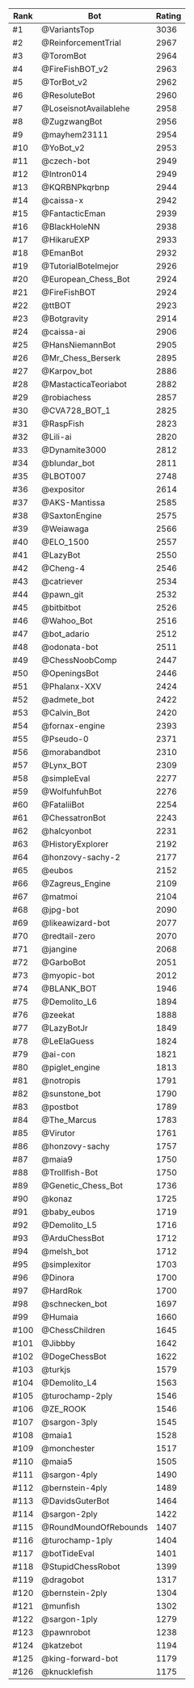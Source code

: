 Rank|Bot|Rating
---|---|---
#1|@VariantsTop|3036
#2|@ReinforcementTrial|2967
#3|@ToromBot|2964
#4|@FireFishBOT_v2|2963
#5|@TorBot_v2|2962
#6|@ResoluteBot|2960
#7|@LoseisnotAvailablehe|2958
#8|@ZugzwangBot|2956
#9|@mayhem23111|2954
#10|@YoBot_v2|2953
#11|@czech-bot|2949
#12|@Intron014|2949
#13|@KQRBNPkqrbnp|2944
#14|@caissa-x|2942
#15|@FantacticEman|2939
#16|@BlackHoleNN|2938
#17|@HikaruEXP|2933
#18|@EmanBot|2932
#19|@TutorialBotelmejor|2926
#20|@European_Chess_Bot|2924
#21|@FireFishBOT|2924
#22|@ttBOT|2923
#23|@Botgravity|2914
#24|@caissa-ai|2906
#25|@HansNiemannBot|2905
#26|@Mr_Chess_Berserk|2895
#27|@Karpov_bot|2886
#28|@MastacticaTeoriabot|2882
#29|@robiachess|2857
#30|@CVA728_BOT_1|2825
#31|@RaspFish|2823
#32|@Lili-ai|2820
#33|@Dynamite3000|2812
#34|@blundar_bot|2811
#35|@LBOT007|2748
#36|@expositor|2614
#37|@AKS-Mantissa|2585
#38|@SaxtonEngine|2575
#39|@Weiawaga|2566
#40|@ELO_1500|2557
#41|@LazyBot|2550
#42|@Cheng-4|2546
#43|@catriever|2534
#44|@pawn_git|2532
#45|@bitbitbot|2526
#46|@Wahoo_Bot|2516
#47|@bot_adario|2512
#48|@odonata-bot|2511
#49|@ChessNoobComp|2447
#50|@OpeningsBot|2446
#51|@Phalanx-XXV|2424
#52|@admete_bot|2422
#53|@Calvin_Bot|2420
#54|@fornax-engine|2393
#55|@Pseudo-0|2371
#56|@morabandbot|2310
#57|@Lynx_BOT|2309
#58|@simpleEval|2277
#59|@WolfuhfuhBot|2276
#60|@FataliiBot|2254
#61|@ChessatronBot|2243
#62|@halcyonbot|2231
#63|@HistoryExplorer|2192
#64|@honzovy-sachy-2|2177
#65|@eubos|2152
#66|@Zagreus_Engine|2109
#67|@matmoi|2104
#68|@jpg-bot|2090
#69|@likeawizard-bot|2077
#70|@redtail-zero|2070
#71|@jangine|2068
#72|@GarboBot|2051
#73|@myopic-bot|2012
#74|@BLANK_BOT|1946
#75|@Demolito_L6|1894
#76|@zeekat|1888
#77|@LazyBotJr|1849
#78|@LeElaGuess|1824
#79|@ai-con|1821
#80|@piglet_engine|1813
#81|@notropis|1791
#82|@sunstone_bot|1790
#83|@postbot|1789
#84|@The_Marcus|1783
#85|@Virutor|1761
#86|@honzovy-sachy|1757
#87|@maia9|1750
#88|@Trollfish-Bot|1750
#89|@Genetic_Chess_Bot|1736
#90|@konaz|1725
#91|@baby_eubos|1719
#92|@Demolito_L5|1716
#93|@ArduChessBot|1712
#94|@melsh_bot|1712
#95|@simplexitor|1703
#96|@Dinora|1700
#97|@HardRok|1700
#98|@schnecken_bot|1697
#99|@Humaia|1660
#100|@ChessChildren|1645
#101|@Jibbby|1642
#102|@DogeChessBot|1622
#103|@turkjs|1579
#104|@Demolito_L4|1563
#105|@turochamp-2ply|1546
#106|@ZE_ROOK|1546
#107|@sargon-3ply|1545
#108|@maia1|1528
#109|@monchester|1517
#110|@maia5|1505
#111|@sargon-4ply|1490
#112|@bernstein-4ply|1489
#113|@DavidsGuterBot|1464
#114|@sargon-2ply|1422
#115|@RoundMoundOfRebounds|1407
#116|@turochamp-1ply|1404
#117|@botTideEval|1401
#118|@StupidChessRobot|1399
#119|@dragobot|1317
#120|@bernstein-2ply|1304
#121|@munfish|1302
#122|@sargon-1ply|1279
#123|@pawnrobot|1238
#124|@katzebot|1194
#125|@king-forward-bot|1179
#126|@knucklefish|1175

